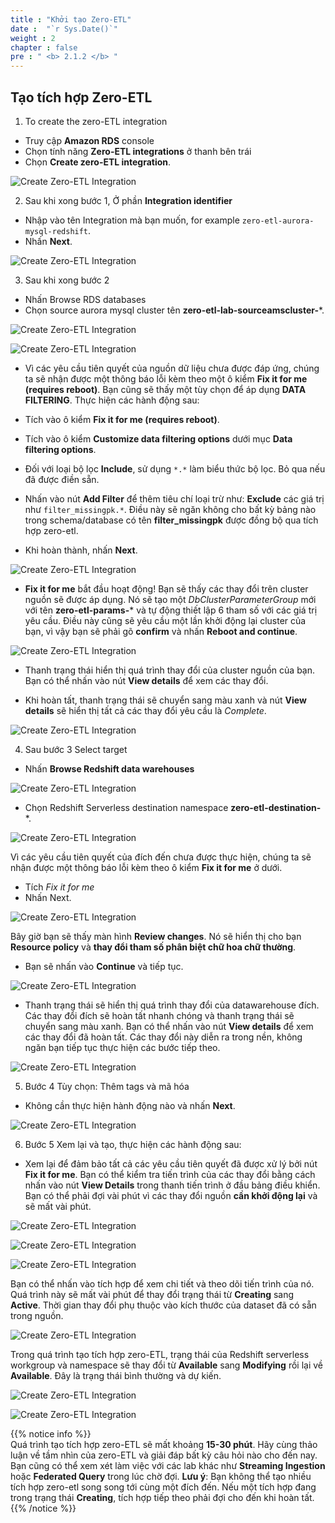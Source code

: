 ```yaml
---
title : "Khởi tạo Zero-ETL"
date :  "`r Sys.Date()`" 
weight : 2 
chapter : false
pre : " <b> 2.1.2 </b> "
---
```


## Tạo tích hợp Zero-ETL
1. To create the zero-ETL integration
+ Truy cập **Amazon RDS** console
+ Chọn tính năng **Zero-ETL integrations** ở thanh bên trái
+ Chọn **Create zero-ETL integration**.

![Create Zero-ETL Integration](/images/2.Zero-ETLIntegration/10.png)

2. Sau khi xong bước 1, Ở phần **Integration identifier**
+ Nhập vào tên Integration mà bạn muốn, for example `zero-etl-aurora-mysql-redshift`. 
+ Nhấn **Next**.

![Create Zero-ETL Integration](/images/2.Zero-ETLIntegration/11.png)

3. Sau khi xong bước 2 
+ Nhấn Browse RDS databases
+ Chọn source aurora mysql cluster tên **zero-etl-lab-sourceamscluster-***.

![Create Zero-ETL Integration](/images/2.Zero-ETLIntegration/12.png)

![Create Zero-ETL Integration](/images/2.Zero-ETLIntegration/13.png)

- Vì các yêu cầu tiên quyết của nguồn dữ liệu chưa được đáp ứng, chúng ta sẽ nhận được một thông báo lỗi kèm theo một ô kiểm **Fix it for me (requires reboot)**. Bạn cũng sẽ thấy một tùy chọn để áp dụng **DATA FILTERING**. Thực hiện các hành động sau:

- Tích vào ô kiểm **Fix it for me (requires reboot)**.
- Tích vào ô kiểm **Customize data filtering options** dưới mục **Data filtering options**.
- Đối với loại bộ lọc **Include**, sử dụng `*.*` làm biểu thức bộ lọc. Bỏ qua nếu đã được điền sẵn.
- Nhấn vào nút **Add Filter** để thêm tiêu chí loại trừ như: **Exclude** các giá trị như `filter_missingpk.*`. Điều này sẽ ngăn không cho bất kỳ bảng nào trong schema/database có tên **filter_missingpk** được đồng bộ qua tích hợp zero-etl.
- Khi hoàn thành, nhấn **Next**.

![Create Zero-ETL Integration](/images/2.Zero-ETLIntegration/14.png)

- **Fix it for me** bắt đầu hoạt động! Bạn sẽ thấy các thay đổi trên cluster nguồn sẽ được áp dụng. Nó sẽ tạo một *DbClusterParameterGroup* mới với tên **zero-etl-params-*** và tự động thiết lập 6 tham số với các giá trị yêu cầu. Điều này cũng sẽ yêu cầu một lần khởi động lại cluster của bạn, vì vậy bạn sẽ phải gõ **confirm** và nhấn **Reboot and continue**.

![Create Zero-ETL Integration](/images/2.Zero-ETLIntegration/15.png)

+ Thanh trạng thái hiển thị quá trình thay đổi của cluster nguồn của bạn. Bạn có thể nhấn vào nút **View details** để xem các thay đổi.

+ Khi hoàn tất, thanh trạng thái sẽ chuyển sang màu xanh và nút **View details** sẽ hiển thị tất cả các thay đổi yêu cầu là *Complete*.

![Create Zero-ETL Integration](/images/2.Zero-ETLIntegration/18.png)

4. Sau bước 3 Select target 
+ Nhấn **Browse Redshift data warehouses**

![Create Zero-ETL Integration](/images/2.Zero-ETLIntegration/19.png)

+ Chọn Redshift Serverless destination namespace **zero-etl-destination-***.

![Create Zero-ETL Integration](/images/2.Zero-ETLIntegration/20.png)

Vì các yêu cầu tiên quyết của đích đến chưa được thực hiện, chúng ta sẽ nhận được một thông báo lỗi kèm theo ô kiểm **Fix it for me** ở dưới.
+ Tích *Fix it for me*
+ Nhấn Next.

![Create Zero-ETL Integration](/images/2.Zero-ETLIntegration/21.png)

Bây giờ bạn sẽ thấy màn hình **Review changes**. Nó sẽ hiển thị cho bạn **Resource policy** và **thay đổi tham số phân biệt chữ hoa chữ thường**.

+ Bạn sẽ nhấn vào **Continue** và tiếp tục.

![Create Zero-ETL Integration](/images/2.Zero-ETLIntegration/22.png)

+ Thanh trạng thái sẽ hiển thị quá trình thay đổi của datawarehouse đích. Các thay đổi đích sẽ hoàn tất nhanh chóng và thanh trạng thái sẽ chuyển sang màu xanh. Bạn có thể nhấn vào nút **View details** để xem các thay đổi đã hoàn tất. Các thay đổi này diễn ra trong nền, không ngăn bạn tiếp tục thực hiện các bước tiếp theo.

![Create Zero-ETL Integration](/images/2.Zero-ETLIntegration/23.png)

5. Bước 4 Tùy chọn: Thêm tags và mã hóa
+ Không cần thực hiện hành động nào và nhấn **Next**.

![Create Zero-ETL Integration](/images/2.Zero-ETLIntegration/24.png)

6. Bước 5 Xem lại và tạo, thực hiện các hành động sau:
+ Xem lại để đảm bảo tất cả các yêu cầu tiên quyết đã được xử lý bởi nút **Fix it for me**. Bạn có thể kiểm tra tiến trình của các thay đổi bằng cách nhấn vào nút **View Details** trong thanh tiến trình ở đầu bảng điều khiển. Bạn có thể phải đợi vài phút vì các thay đổi nguồn **cần khởi động lại** và sẽ mất vài phút.

![Create Zero-ETL Integration](/images/2.Zero-ETLIntegration/25.png)

![Create Zero-ETL Integration](/images/2.Zero-ETLIntegration/26.png)

![Create Zero-ETL Integration](/images/2.Zero-ETLIntegration/27.png)

Bạn có thể nhấn vào tích hợp để xem chi tiết và theo dõi tiến trình của nó. Quá trình này sẽ mất vài phút để thay đổi trạng thái từ **Creating** sang **Active**. Thời gian thay đổi phụ thuộc vào kích thước của dataset đã có sẵn trong nguồn.

![Create Zero-ETL Integration](/images/2.Zero-ETLIntegration/28.png)

Trong quá trình tạo tích hợp zero-ETL, trạng thái của Redshift serverless workgroup và namespace sẽ thay đổi từ **Available** sang **Modifying** rồi lại về **Available**. Đây là trạng thái bình thường và dự kiến.

![Create Zero-ETL Integration](/images/2.Zero-ETLIntegration/29.png)

![Create Zero-ETL Integration](/images/2.Zero-ETLIntegration/30.png)

{{% notice info %}}  
Quá trình tạo tích hợp zero-ETL sẽ mất khoảng **15-30 phút**. Hãy cùng thảo luận về tầm nhìn của zero-ETL và giải đáp bất kỳ câu hỏi nào cho đến nay. Bạn cũng có thể xem xét làm việc với các lab khác như **Streaming Ingestion** hoặc **Federated Query** trong lúc chờ đợi. **Lưu ý**: Bạn không thể tạo nhiều tích hợp zero-etl song song tới cùng một đích đến. Nếu một tích hợp đang trong trạng thái **Creating**, tích hợp tiếp theo phải đợi cho đến khi hoàn tất.
{{% /notice %}}
